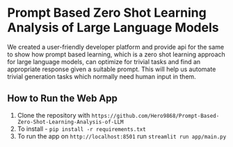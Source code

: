 # Prompt Based Zero Shot Learning Analysis of Large Language Models

We created a user-friendly developer platform and provide api for the same to show how prompt based learning, which is a zero shot learning approach for large language models, can optimize for trivial tasks and find an appropriate response given a suitable prompt. This will help us automate trivial generation tasks which normally need human input in them.

## How to Run the Web App

1. Clone the repository with `https://github.com/Hero9868/Prompt-Based-Zero-Shot-Learning-Analysis-of-LLM`
2. To install - `pip install -r requirements.txt`
3. To run the app on `http://localhost:8501` run `streamlit run app/main.py`
